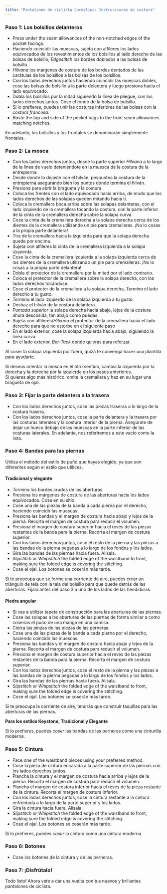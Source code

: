 ```yaml
---
title: "Pantalones de ciclista Cornelius: Instrucciones de costura"
---
```


### Paso 1: Los bolsillos delanteros

- Press under the seam allowances of the non-notched edges of the pocket facings.
- Haciendo coincidir las muescas, sujeta con alfileres los lados equivocados de los revestimientos de los bolsillos al lado derecho de las bolsas de bolsillo, _Edgestitch_ los bordes doblados a las bolsas de bolsillo.
- _Hilvana_ los márgenes de costura de los bordes dentados de las carátulas de los bolsillos a las bolsas de los bolsillos.
- Con los lados derechos juntos haciendo coincidir las muescas dobles, cose las bolsas de bolsillo a la parte delantera y luego presiona hacia el lado equivocado.
- Dobla los bolsillos por la mitad siguiendo la línea de pliegue, con los lados derechos juntos. Cose el fondo de la bolsa de bolsillo.
- Si lo prefieres, puedes unir las costuras inferiores de las bolsas con la _costura francesa_.
- _Baste_ the top and side of the pocket bags to the front seam allowances matching notches.

<Note>

En adelante, los bolsillos y los frontales se denominarán simplemente frontales.

</Note>

### Paso 2: La mosca

- Con los lados derechos juntos, desde la parte superior _Hilvana_ a lo largo de la línea de vuelo deteniéndote en la muesca de la costura de la entrepierna.
- Desde donde lo dejaste con el hilván, pespuntea la costura de la entrepierna asegurando bien los puntos donde termina el hilván.
- Presiona para abrir la bragueta y la costura.
- Coloca los frentes con el lado equivocado hacia arriba, de modo que los lados derechos de las solapas queden mirando hacia ti.
- Coloca la cremallera boca arriba sobre las solapas delanteras, con el lado izquierdo de la cremallera tocando la costura, con la parte inferior de la cinta de la cremallera derecha sobre la solapa curva.
- Cose la cinta de la cremallera derecha a la solapa derecha cerca de los dientes de la cremallera utilizando un pie para cremalleras. ¡No lo cosas a la propia parte delantera!
- Tira de la cremallera hacia la izquierda para que la solapa derecha quede por encima.
- Sujeta con alfileres la cinta de la cremallera izquierda a la solapa izquierda.
- Cose la cinta de la cremallera izquierda a la solapa izquierda cerca de los dientes de la cremallera utilizando un pie para cremalleras. ¡No lo cosas a la propia parte delantera!
- Dobla el protector de la cremallera por la mitad por el lado contrario.
- Coloca el protector de la cremallera sobre la solapa derecha, con los lados derechos tocándose.
- Cose el protector de la cremallera a la solapa derecha, _Termina_ el lado derecho a tu gusto.
- _Termina_ el lado izquierdo de la solapa izquierda a tu gusto.
- Deshaz el hilván de la costura delantera.
- _Puntada superior_ la solapa derecha hacia abajo, lejos de la costura ahora descosida, tan abajo como puedas.
- Sujeta con alfileres/_Hilvana_ el protector de la cremallera hacia el lado derecho para que no estorbe en el siguiente paso
- En el lado exterior, cose la solapa izquierda hacia abajo, siguiendo la línea curva.
- En el lado exterior, _Bar-Tack_ donde quieras para reforzar.

<Tip>

Al coser la solapa izquierda por fuera, quizá te convenga hacer una plantilla para ayudarte.

</Tip>

<Note>

Si deseas orientar la mosca en el otro sentido, cambia la izquierda por la derecha y la derecha por la izquierda en los pasos anteriores.  
Si quieres algo más histórico, omite la cremallera y haz en su lugar una bragueta de ojal.

</Note>

### Paso 3: Fijar la parte delantera a la trasera

- Con los lados derechos juntos, cose las piezas traseras a lo largo de la costura trasera.
- Con los lados derechos juntos, cose la parte delantera y la trasera por las costuras laterales y la costura interior de la pierna. Asegúrate de dejar un hueco debajo de las muescas en la parte inferior de las costuras laterales. En adelante, nos referiremos a este vacío como la lista.

### Paso 4: Bandas para las piernas

Utiliza el método del estilo de puño que hayas elegido, ya que son diferentes según el estilo que utilices.

#### Tradicional y elegante

- _Termina_ los bordes crudos de las aberturas.
- Presiona los márgenes de costura de las aberturas hacia los lados equivocados. Cose en su sitio.
- Cose una de las piezas de la banda a cada pierna por el derecho, haciendo coincidir las muescas.
- Presiona las bandas y el margen de costura hacia abajo y lejos de la pierna. Recorta el margen de costura para reducir el volumen.
- Presiona el margen de costura superior hacia el revés de las piezas restantes de la banda para la pierna. Recorta el margen de costura superior.
- Con los lados derechos juntos, cose el resto de la pierna y las piezas a las bandas de la pierna pegadas a lo largo de los fondos y los lados.
- Gira las bandas de las piernas hacia fuera. Alísala.
- _Slipstitch_ or _Whipstitch_ the folded edge of the waistband to front, making sure the folded edge is covering the stitching.
- Cose el ojal. Los botones se coserán más tarde.

<Note>

Si te preocupa que se forme una corriente de aire, puedes crear un triángulo de tela con la tela del bolsillo para que quede detrás de las aberturas. Fíjalo antes del paso 3 a uno de los lados de las hendiduras.

</Note>

#### Piedra angular

- Si vas a utilizar tapeta de construcción para las aberturas de las piernas.
- Cose las solapas a las aberturas de las piernas de forma similar a como coserías el puño de una manga en una camisa.
- Cierra las pinzas de las piezas de las perneras.
- Cose una de las piezas de la banda a cada pierna por el derecho, haciendo coincidir las muescas.
- Presiona las bandas y el margen de costura hacia abajo y lejos de la pierna. Recorta el margen de costura para reducir el volumen.
- Presiona el margen de costura superior hacia el revés de las piezas restantes de la banda para la pierna. Recorta el margen de costura superior.
- Con los lados derechos juntos, cose el resto de la pierna y las piezas a las bandas de la pierna pegadas a lo largo de los fondos y los lados.
- Gira las bandas de las piernas hacia fuera. Alísala.
- _Slipstitch_ or _Whipstitch_ the folded edge of the waistband to front, making sure the folded edge is covering the stitching.
- Cose el ojal. Los botones se coserán más tarde.

<Note>

Si te preocupa la corriente de aire, tendrás que construir taquillas para las aberturas de las piernas.

</Note>

<Note>

**Para los estilos Keystone, Tradicional y Elegante**

Si lo prefieres, puedes _coser_ las bandas de las perneras como una cinturilla moderna.

</Note>

### Paso 5: Cintura

- Face one of the waistband pieces using your preferred method.
- Cose la pieza de cintura encarada a la parte superior de las piernas con los lados derechos juntos.
- Plancha la cintura y el margen de costura hacia arriba y lejos de la pierna. Recorta el margen de costura para reducir el volumen.
- Plancha el margen de costura inferior hacia el revés de la pieza restante de la cintura. Recorta el margen de costura inferior.
- Con los lados derechos juntos, cose la cintura restante a la cintura enfrentada a lo largo de la parte superior y los lados.
- Gira la cintura hacia fuera. Alísala.
- _Slipstitch_ or _Whipstitch_ the folded edge of the waistband to front, making sure the folded edge is covering the stitching.
- Cose el ojal. Los botones se coserán más tarde.

<Note>

Si lo prefieres, puedes _coser_ la cintura como una cintura moderna.

</Note>

### Paso 6: Botones

- Cose los botones de la cintura y de las perneras.

### Paso 7: ¡Disfrútalo!

Todo listo! Ahora vete a dar una vuelta con tus nuevos y brillantes pantalones de ciclista.
